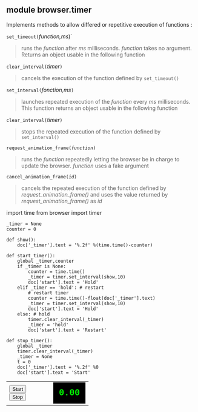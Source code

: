 module **browser.timer**
------------------------

Implements methods to allow differed or repetitive execution of functions :

`set_timeout(`_function,ms_)`
> runs the *function* after *ms* milliseconds. *function* takes no argument. Returns an object usable in the following function

`clear_interval(`_timer_`)`
> cancels the execution of the function defined by `set_timeout()`

`set_interval(`_fonction,ms_`)`
> launches repeated execution of the *function* every *ms* milliseconds. This function returns an object usable in the following function

`clear_interval(`_timer_`)`
> stops the repeated execution of the function defined by `set_interval()`

<code>request\_animation\_frame(*function*)</code>
> runs the *function* repeatedly letting the browser be in charge to update the browser. *function* uses a fake argument

<code>cancel\_animation\_frame(*id*)</code>
> cancels the  repeated execution of the function defined by *request_animation_frame()* and uses the value returned by *request_animation_frame()* as *id*

<div id="py_source">
    import time
    from browser import timer
    
    _timer = None
    counter = 0
    
    def show():
        doc['_timer'].text = '%.2f' %(time.time()-counter)
    
    def start_timer():
        global _timer,counter
        if _timer is None:
            counter = time.time()
            _timer = timer.set_interval(show,10)
            doc['start'].text = 'Hold'
        elif _timer == 'hold': # restart
            # restart timer
            counter = time.time()-float(doc['_timer'].text)
            _timer = timer.set_interval(show,10)
            doc['start'].text = 'Hold'
        else: # hold
            timer.clear_interval(_timer)
            _timer = 'hold'
            doc['start'].text = 'Restart'
    
    def stop_timer():
        global _timer
        timer.clear_interval(_timer)
        _timer = None
        t = 0
        doc['_timer'].text = '%.2f' %0
        doc['start'].text = 'Start'

</div>

<script type='text/python'>
exec(doc['py_source'].text)
</script>

<table cellpadding=10>
<tr>
<td style="width:100px;">
<button id="start" onclick="start_timer()">Start</button>
<br><button id="stop" onclick="stop_timer()">Stop</button>
</td>
<td>
<div id="_timer" style="background-color:black;color:#0F0;padding:15px;font-family:courier;font-weight:bold;font-size:23px;">0.00</div>
</td>
</tr>
</table>
